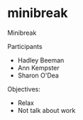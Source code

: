 # minibreak
Minibreak

Participants
- Hadley Beeman
- Ann Kempster
- Sharon O'Dea

Objectives:
- Relax
- Not talk about work
